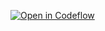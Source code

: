 [![Open in Codeflow](https://developer.stackblitz.com/img/open_in_codeflow.svg)](https:///pr.new/palegre/p33)
